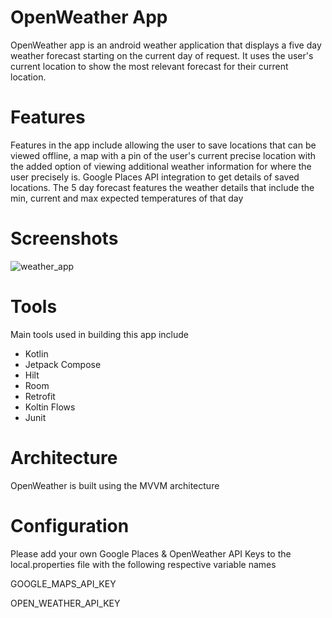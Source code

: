 # OpenWeather App

OpenWeather app is an android weather application that displays a five day weather forecast starting on the current day of request. It uses the user's current location to show the most relevant forecast for their current location.

# Features
Features in the app include allowing the user to save locations that can be viewed offline, a map with a pin of the user's current precise location with the added option of viewing additional weather information for where the user precisely is. Google Places API integration to get details of saved locations. The 5 day forecast features the weather details that include the min, current and max expected temperatures of that day

# Screenshots 

![weather_app](https://user-images.githubusercontent.com/33720666/226706552-4429f8b1-424a-499e-808b-716a31636b2d.jpg)


# Tools 

Main tools used in building this app include

* Kotlin
* Jetpack Compose
* Hilt
* Room 
* Retrofit
* Koltin Flows
* Junit 

# Architecture 

OpenWeather is built using the MVVM architecture 

# Configuration

Please add your own Google Places & OpenWeather API Keys to the local.properties file with the following respective variable names

GOOGLE_MAPS_API_KEY

OPEN_WEATHER_API_KEY
